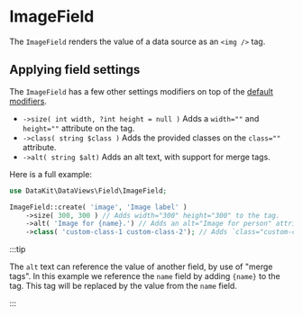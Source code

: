 # ImageField

The `ImageField` renders the value of a data source as an `<img />` tag.

## Applying field settings

The `ImageField` has a few other settings modifiers on top of
the [default modifiers](./10-using-fields.md#applying-field-settings).

- `->size( int width, ?int height = null )` Adds a `width=""` and `height=""` attribute on the tag.
- `->class( string $class )` Adds the provided classes on the `class=""` attribute.
- `->alt( string $alt)` Adds an alt text, with support for merge tags.

Here is a full example:

```php
use DataKit\DataViews\Field\ImageField;

ImageField::create( 'image', 'Image label' )
    ->size( 300, 300 ) // Adds width="300" height="300" to the tag.
    ->alt( 'Image for {name}.') // Adds an alt="Image for person" attribute.
    ->class( 'custom-class-1 custom-class-2'); // Adds `class="custom-class-1 custom-class-2" to the tag.
```

:::tip

The `alt` text can reference the value of another field, by use of "merge tags". In this example we reference
the `name` field by adding `{name}` to the tag. This tag will be replaced by the value from the `name` field.

:::
